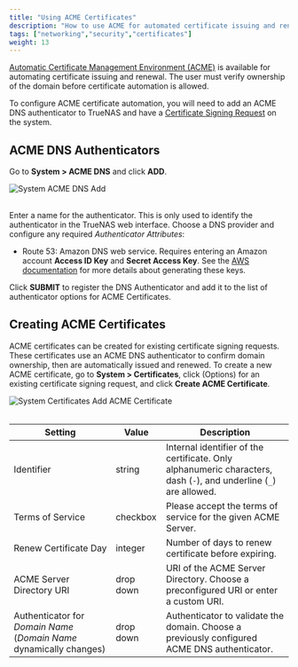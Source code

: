 ```yaml
---
title: "Using ACME Certificates"
description: "How to use ACME for automated certificate issuing and renewal."
tags: ["networking","security","certificates"]
weight: 13
---
```


[Automatic Certificate Management Environment (ACME)](https://ietf-wg-acme.github.io/acme/draft-ietf-acme-acme.html) is available for automating certificate issuing and renewal.
The user must verify ownership of the domain before certificate automation is allowed.

To configure ACME certificate automation, you will need to add an ACME DNS authenticator to TrueNAS and have a [Certificate Signing Request](/hub/initial-setup/security/certificates/#certificate-signing-request) on the system.

## ACME DNS Authenticators

Go to **System > ACME DNS** and click **ADD**.

![System ACME DNS Add](/images/CORE/12.0/SystemACMEDNSAdd.png "System ACME DNS Add")
<br><br>

Enter a name for the authenticator.
This is only used to identify the authenticator in the TrueNAS web interface.
Choose a DNS provider and configure any required *Authenticator Attributes*:

* Route 53: Amazon DNS web service. Requires entering an Amazon account **Access ID Key** and **Secret Access Key**. See the [AWS documentation]() for more details about generating these keys.

Click **SUBMIT** to register the DNS Authenticator and add it to the list of authenticator options for ACME Certificates.

## Creating ACME Certificates

ACME certificates can be created for existing certificate signing requests.
These certificates use an ACME DNS authenticator to confirm domain ownership, then are automatically issued and renewed.
To create a new ACME certificate, go to **System > Certificates**, click <i class="fas fa-ellipsis-v" aria-hidden="true" title="Options"></i> (Options) for an existing certificate signing request, and click **Create ACME Certificate**.

![System Certificates Add ACME Certificate](/images/CORE/12.0/SystemCertificatesAddACMECertificate.png "System Certificates Add ACME Certificate")
<br><br>

| Setting | Value |	Description |
|---------|-------|-------------|
| Identifier| string | Internal identifier of the certificate. Only alphanumeric characters, dash (`-`), and underline (`_`) are allowed. |
| Terms of Service | checkbox | Please accept the terms of service for the given ACME Server. |
| Renew Certificate Day | integer | Number of days to renew certificate before expiring. |
| ACME Server Directory URI | drop down | URI of the ACME Server Directory. Choose a preconfigured URI or enter a custom URI. |
| Authenticator for *Domain Name* (*Domain Name* dynamically changes) | drop down | Authenticator to validate the domain. Choose a previously configured ACME DNS authenticator. |
